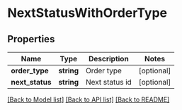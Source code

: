 # NextStatusWithOrderType

## Properties
Name | Type | Description | Notes
------------ | ------------- | ------------- | -------------
**order_type** | **string** | Order type | [optional] 
**next_status** | **string** | Next status id | [optional] 

[[Back to Model list]](../README.md#documentation-for-models) [[Back to API list]](../README.md#documentation-for-api-endpoints) [[Back to README]](../README.md)


